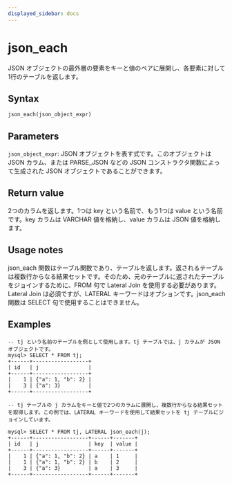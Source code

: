 ```yaml
---
displayed_sidebar: docs
---
```


# json_each

JSON オブジェクトの最外層の要素をキーと値のペアに展開し、各要素に対して1行のテーブルを返します。

## Syntax

```Haskell
json_each(json_object_expr)
```

## Parameters

`json_object_expr`: JSON オブジェクトを表す式です。このオブジェクトは JSON カラム、または PARSE_JSON などの JSON コンストラクタ関数によって生成された JSON オブジェクトであることができます。

## Return value

2つのカラムを返します。1つは key という名前で、もう1つは value という名前です。key カラムは VARCHAR 値を格納し、value カラムは JSON 値を格納します。

## Usage notes

json_each 関数はテーブル関数であり、テーブルを返します。返されるテーブルは複数行からなる結果セットです。そのため、元のテーブルに返されたテーブルをジョインするために、FROM 句で Lateral Join を使用する必要があります。Lateral Join は必須ですが、LATERAL キーワードはオプションです。json_each 関数は SELECT 句で使用することはできません。

## Examples

```plaintext
-- tj という名前のテーブルを例として使用します。tj テーブルでは、j カラムが JSON オブジェクトです。
mysql> SELECT * FROM tj;
+------+------------------+
| id   | j                |
+------+------------------+
|    1 | {"a": 1, "b": 2} |
|    3 | {"a": 3}         |
+------+------------------+

-- tj テーブルの j カラムをキーと値で2つのカラムに展開し、複数行からなる結果セットを取得します。この例では、LATERAL キーワードを使用して結果セットを tj テーブルにジョインしています。

mysql> SELECT * FROM tj, LATERAL json_each(j);
+------+------------------+------+-------+
| id   | j                | key  | value |
+------+------------------+------+-------+
|    1 | {"a": 1, "b": 2} | a    | 1     |
|    1 | {"a": 1, "b": 2} | b    | 2     |
|    3 | {"a": 3}         | a    | 3     |
+------+------------------+------+-------+
```